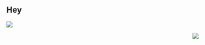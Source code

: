 <h2>Hey</h2>

<p align=left>
    <img src="https://github-readme-stats.vercel.app/api?username=SpotifyNutzeer&show_icons=true&theme=react"</img>
</p>
<p align=right>
    <img src="https://github-readme-stats.vercel.app/api/top-langs/?username=SpotifyNutzeer&langs_count=8&theme=react"</img>
</p>
